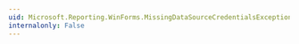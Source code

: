 ```yaml
---
uid: Microsoft.Reporting.WinForms.MissingDataSourceCredentialsException
internalonly: False
---
```

